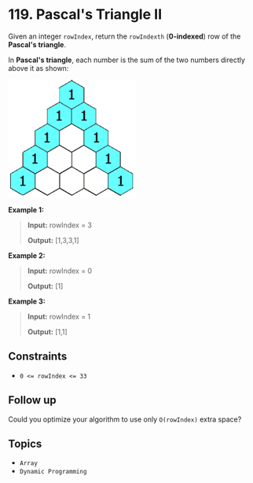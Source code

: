 # 119. Pascal's Triangle II

Given an integer `rowIndex`, return the `rowIndexth` (**0-indexed**) row of the **Pascal's triangle**.

In **Pascal's triangle**, each number is the sum of the two numbers directly above it as shown:

![PascalTriangleAnimated](img/PascalTriangleAnimated2.gif)

**Example 1:**

> **Input:** rowIndex = 3
>
> **Output:** \[1,3,3,1\]

**Example 2:**

> **Input:** rowIndex = 0
>
> **Output:** \[1\]

**Example 3:**

> **Input:** rowIndex = 1
>
> **Output:** \[1,1\]

## Constraints

* `0 <= rowIndex <= 33`

## Follow up

Could you optimize your algorithm to use only `O(rowIndex)` extra space?

## Topics

* `Array`
* `Dynamic Programming`
